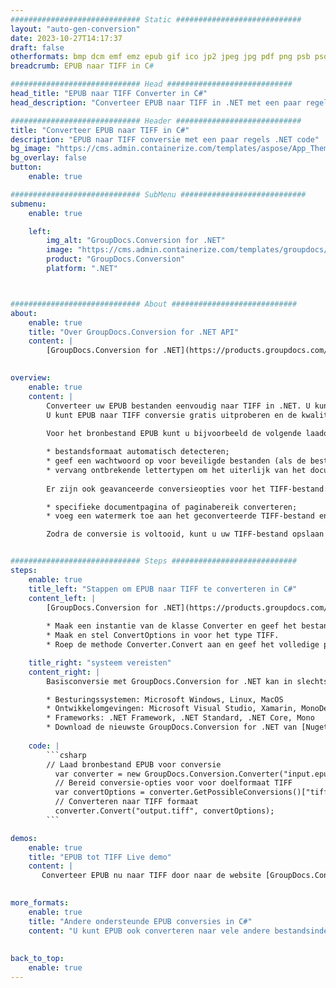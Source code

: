 ```yaml
---
############################# Static ############################
layout: "auto-gen-conversion"
date: 2023-10-27T14:17:37
draft: false
otherformats: bmp dcm emf emz epub gif ico jp2 jpeg jpg pdf png psb psd svg svgz tex tga tif tiff webp wmf wmz xps
breadcrumb: EPUB naar TIFF in C#

############################# Head ############################
head_title: "EPUB naar TIFF Converter in C#"
head_description: "Converteer EPUB naar TIFF in .NET met een paar regels code. Gebruik de GroupDocs Document Conversion API om meer dan 160 bestandsformaten te converteren."

############################# Header ############################
title: "Converteer EPUB naar TIFF in C#"
description: "EPUB naar TIFF conversie met een paar regels .NET code"
bg_image: "https://cms.admin.containerize.com/templates/aspose/App_Themes/V3/images/bg/header1.png"
bg_overlay: false
button:
    enable: true

############################# SubMenu ############################
submenu:
    enable: true

    left:
        img_alt: "GroupDocs.Conversion for .NET"
        image: "https://cms.admin.containerize.com/templates/groupdocs/images/product-logos/90x90-noborder/groupdocs-conversion-net.png"
        product: "GroupDocs.Conversion"
        platform: ".NET"



############################# About ############################
about:
    enable: true
    title: "Over GroupDocs.Conversion for .NET API"
    content: |
        [GroupDocs.Conversion for .NET](https://products.groupdocs.com/conversion/net/) kan worden gebruikt om Microsoft Word, Excel, PowerPoint, PDF, Visio en andere formaten te converteren. GroupDocs.Conversion is een standalone API die geschikt is voor back-end en interne systemen waar hoge prestaties vereist zijn. Het is niet afhankelijk van software zoals Microsoft of Open Office.
    

overview:
    enable: true
    content: |
        Converteer uw EPUB bestanden eenvoudig naar TIFF in .NET. U kunt slechts een paar C# coderegels gebruiken op elk platform naar keuze, zoals - Windows, Linux, macOS.
        U kunt EPUB naar TIFF conversie gratis uitproberen en de kwaliteit van de conversieresultaten evalueren. Naast eenvoudige scenario's voor bestandsconversie kunt u meer geavanceerde opties proberen voor het laden van het bronbestand EPUB en voor het opslaan van het TIFF-uitvoerresultaat. 
        
        Voor het bronbestand EPUB kunt u bijvoorbeeld de volgende laadopties gebruiken:

        * bestandsformaat automatisch detecteren;
        * geef een wachtwoord op voor beveiligde bestanden (als de bestandsindeling dit ondersteunt);
        * vervang ontbrekende lettertypen om het uiterlijk van het document te behouden.
        
        Er zijn ook geavanceerde conversieopties voor het TIFF-bestand:

        * specifieke documentpagina of paginabereik converteren;
        * voeg een watermerk toe aan het geconverteerde TIFF-bestand en nog veel meer.

        Zodra de conversie is voltooid, kunt u uw TIFF-bestand opslaan in het lokale bestandspad of in opslag van derden, zoals FTP, Amazon S3, Google Drive, Dropbox enz. Let op: om EPUB naar {{ te converteren) TO}} er is geen extra software nodig, zoals MS Office, Open Office, Adobe Acrobat Reader enz.


############################# Steps ############################
steps:
    enable: true
    title_left: "Stappen om EPUB naar TIFF te converteren in C#"
    content_left: |
        [GroupDocs.Conversion for .NET](https://products.groupdocs.com/conversion/net/) maakt het gemakkelijk voor ontwikkelaars om een ​​EPUB bestand naar TIFF te converteren met een paar regels code.
        
        * Maak een instantie van de klasse Converter en geef het bestand EPUB het volledige pad
        * Maak en stel ConvertOptions in voor het type TIFF.
        * Roep de methode Converter.Convert aan en geef het volledige pad en formaat (TIFF) door als parameter

    title_right: "systeem vereisten"
    content_right: |
        Basisconversie met GroupDocs.Conversion for .NET kan in slechts een paar eenvoudige stappen worden gedaan. Onze API's worden ondersteund op alle belangrijke platforms en besturingssystemen. Voordat u de onderstaande code uitvoert, moet u ervoor zorgen dat de volgende vereisten op uw systeem zijn geïnstalleerd.

        * Besturingssystemen: Microsoft Windows, Linux, MacOS
        * Ontwikkelomgevingen: Microsoft Visual Studio, Xamarin, MonoDevelop
        * Frameworks: .NET Framework, .NET Standard, .NET Core, Mono
        * Download de nieuwste GroupDocs.Conversion for .NET van [Nuget](https://www.nuget.org/packages/groupdocs.conversion)
         
    code: |
        ```csharp    
        // Laad bronbestand EPUB voor conversie
          var converter = new GroupDocs.Conversion.Converter("input.epub");
          // Bereid conversie-opties voor voor doelformaat TIFF
          var convertOptions = converter.GetPossibleConversions()["tiff"].ConvertOptions;
          // Converteren naar TIFF formaat
          converter.Convert("output.tiff", convertOptions);
        ```

demos:
    enable: true
    title: "EPUB tot TIFF Live demo"
    content: |
       Converteer EPUB nu naar TIFF door naar de website [GroupDocs.Conversion App](https://products.groupdocs.app/conversion/family) te gaan. Online demo heeft de volgende voordelen:
          

more_formats:
    enable: true
    title: "Andere ondersteunde EPUB conversies in C#"
    content: "U kunt EPUB ook converteren naar vele andere bestandsindelingen. Zie de lijst hieronder."
       
       
back_to_top:
    enable: true
---
```


